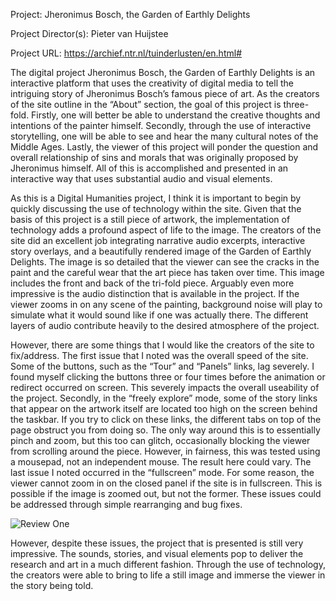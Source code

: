 Project:
Jheronimus Bosch, the Garden of Earthly Delights

Project Director(s):
Pieter van Huijstee

Project URL:
https://archief.ntr.nl/tuinderlusten/en.html#

The digital project Jheronimus Bosch, the Garden of Earthly Delights is an interactive platform that uses the creativity of digital media to tell the intriguing story of Jheronimus Bosch’s famous piece of art. As the creators of the site outline in the “About” section, the goal of this project is three-fold. Firstly, one will better be able to understand the creative thoughts and intentions of the painter himself. Secondly, through the use of interactive storytelling, one will be able to see and hear the many cultural notes of the Middle Ages. Lastly, the viewer of this project will ponder the question and overall relationship of sins and morals that was originally proposed by Jheronimus himself. All of this is accomplished and presented in an interactive way that uses substantial audio and visual elements.

As this is a Digital Humanities project, I think it is important to begin by quickly discussing the use of technology within the site. Given that the basis of this project is a still piece of artwork, the implementation of technology adds a profound aspect of life to the image. The creators of the site did an excellent job integrating narrative audio excerpts, interactive story overlays, and a beautifully rendered image of the Garden of Earthly Delights. The image is so detailed that the viewer can see the cracks in the paint and the careful wear that the art piece has taken over time. This image includes the front and back of the tri-fold piece. Arguably even more impressive is the audio distinction that is available in the project. If the viewer zooms in on any scene of the painting, background noise will play to simulate what it would sound like if one was actually there. The different layers of audio contribute heavily to the desired atmosphere of the project.

However, there are some things that I would like the creators of the site to fix/address. The first issue that I noted was the overall speed of the site. Some of the buttons, such as the “Tour” and “Panels” links, lag severely. I found myself clicking the buttons three or four times before the animation or redirect occurred on screen. This severely impacts the overall useability of the project. Secondly, in the “freely explore” mode, some of the story links that appear on the artwork itself are located too high on the screen behind the taskbar. If you try to click on these links, the different tabs on top of the page obstruct you from doing so. The only way around this is to essentially pinch and zoom, but this too can glitch, occasionally blocking the viewer from scrolling around the piece. However, in fairness, this was tested using a mousepad, not an independent mouse. The result here could vary. The last issue I noted occurred in the “fullscreen” mode. For some reason, the viewer cannot zoom in on the closed panel if the site is in fullscreen. This is possible if the image is zoomed out, but not the former. These issues could be addressed through simple rearranging and bug fixes.

![Review One](https://Simisgood.github.io/Simisgood-CNU/images/ReviewOne.png)

However, despite these issues, the project that is presented is still very impressive. The sounds, stories, and visual elements pop to deliver the research and art in a much different fashion.  Through the use of technology, the creators were able to bring to life a still image and immerse the viewer in the story being told. 


